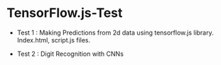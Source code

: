# TensorFlow.js-Test
* Test 1 : Making Predictions from 2d data using tensorflow.js library.
         Index.html, script.js files.  

* Test 2 :  Digit Recognition with CNNs